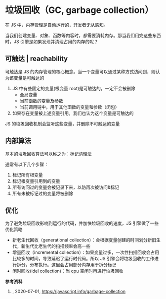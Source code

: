 # 垃圾回收（GC, garbage collection）

在 JS 中，内存管理是自动运行的，开发者无从感知。

当我们创建变量、对象、函数等内容时，都需要消耗内存。那当我们用完这些东西时，JS 引擎是如果发现并清理占用的内存的呢？



## 可触达 | reachability

可触达是 JS 的内存管理的核心概念。当一个变量可以通过某种方式访问到，则认为该变量是可触达的

1. JS 中有些固定的变量(根变量 root)是可触达的，一定不会被删除
   - 全局变量
   - 当前函数的变量及参数
   - 当前调用链中，用于其他函数的变量和参数（闭包）
2. 如果存在变量被上述变量引用，我们也认为这个变量是可触达的



JS 的垃圾回收机制会监听这些变量，并删除不可触达的变量



## 内部算法

基本的垃圾回收算法可以称之为：标记清理法

通常有以下几个步骤：

1. 标记所有根变量
2. 标记根变量引用到的变量
3. 所有访问过的变量会被记录下来，以防再次被访问&标记
4. 所有未被标记过的变量将被删除



## 优化

为了避免垃圾回收影响到运行的代码，并加快垃圾回收的速度，JS 引擎做了一些优化策略

- 新老生代回收（generational collection）：会根据变量创建的时间划分新旧生代，新生代比老生代的扫描频率会高一些
- 增量回收（incremental collection）：如果变量过多，一次性扫描回收会占用比较多的时间，导致延迟了运行时代码。所以 JS 引擎会将垃圾回收的工作进行拆分，分布执行。这里会占用部分内存用于拆分标记
- 闲时回收(idel collection)：当 cpu 空闲时再进行垃圾回收



**参考资料**

1. <Garbage collection>, 2020-07-01, https://javascript.info/garbage-collection

   